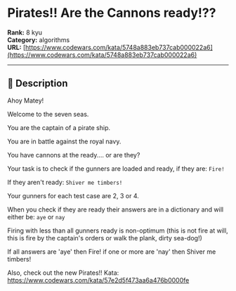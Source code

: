 # Pirates!! Are the Cannons ready!??

**Rank:** 8 kyu  
**Category:** algorithms  
**URL:** [https://www.codewars.com/kata/5748a883eb737cab000022a6](https://www.codewars.com/kata/5748a883eb737cab000022a6)

---

## 📝 Description

Ahoy Matey!

Welcome to the seven seas.

You are the captain of a pirate ship.

You are in battle against the royal navy.

You have cannons at the ready.... or are they?

Your task is to check if the gunners are loaded and ready, if they are: ```Fire!```

If they aren't ready: ```Shiver me timbers!```

Your gunners for each test case are 2, 3 or 4.

When you check if they are ready their answers are in a dictionary and will either be: ```aye``` or ```nay```

Firing with less than all gunners ready is non-optimum (this is not fire at will, this is fire by the captain's orders or walk the plank, dirty sea-dog!)

If all answers are 'aye' then Fire!
if one or more are 'nay' then Shiver me timbers!

Also, check out the new Pirates!! Kata:
https://www.codewars.com/kata/57e2d5f473aa6a476b0000fe
